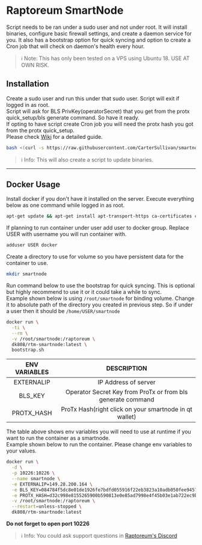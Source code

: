 # Raptoreum SmartNode
Script needs to be ran under a sudo user and not under root. It will install binaries, configure basic firewall settings, and create a daemon service for you. It also has a bootstrap option for quick syncing and option to create a Cron job that will check on daemon's health every hour.  

> ℹ Note: This has only been tested on a VPS using Ubuntu 18. USE AT OWN RISK.

## Installation
Create a sudo user and run this under that sudo user. Script will exit if logged in as root.  
Script will ask for BLS PrivKey(operatorSecret) that you get from the protx quick_setup/bls generate command. So have it ready.  
If opting to have script create Cron job you will need the protx hash you got from the protx quick_setup.  
Please check [Wiki](https://github.com/dk808/Raptoreum_SmartNode/wiki) for a detailed guide.
```bash
bash <(curl -s https://raw.githubusercontent.com/CarterSullivan/smartnode-setup/main/install.sh)
```
> ℹ Info: This will also create a script to update binaries.
***
## Docker Usage
Install docker if you don't have it installed on the server. Execute everything below as one command while logged in as root.
```bash
apt-get update && apt-get install apt-transport-https ca-certificates curl gnupg-agent software-properties-common -y && curl -fsSL https://download.docker.com/linux/ubuntu/gpg | sudo apt-key add - && add-apt-repository "deb [arch=amd64] https://download.docker.com/linux/ubuntu $(lsb_release -cs) stable" && apt-get update && apt-get install docker-ce docker-ce-cli containerd.io -y
```
If planning to run container under user add user to docker group. Replace USER with username you will run container with.
```bash
adduser USER docker
```
Create a directory to use for volume so you have persistent data for the container to use.
```bash
mkdir smartnode
```
Run command below to use the bootstrap for quick syncing. This is optional but highly recommend to use it or it could take a while to sync.  
Example shown below is using `/root/smartnode` for binding volume. Change it to absolute path of the directory you created in previous step. So if under a user then it should be `/home/USER/smartnode`
```bash
docker run \
  -ti \
  --rm \
  -v /root/smartnode:/raptoreum \
  dk808/rtm-smartnode:latest \
  bootstrap.sh
```  
| ENV VARIABLES |                         DESCRIPTION                         |
|:-------------:|:-----------------------------------------------------------:|
|   EXTERNALIP  |                     IP Address of server                    |
|    BLS_KEY    | Operator Secret Key from ProTx or from bls generate command |
|   PROTX_HASH  |    ProTx Hash(right click on your smartnode in qt wallet)   |

The table above shows env variables you will need to use at runtime if you want to run the container as a smartnode.  
Example shown below to run the container. Please change env variables to your values.
```bash
docker run \
  -d \
  -p 10226:10226 \
  --name smartnode \
  -e EXTERNALIP=149.28.200.164 \
  -e BLS_KEY=084784f5dc8e01de1926fe7bdfd055916f22eb3823a10adb050fee9457dd483b \
  -e PROTX_HASH=d32c998e8155265900b590813e0e85ad7998e4f45b03e1ab722ec9be782b8eea \
  -v /root/smartnode:/raptoreum \
  --restart=unless-stopped \
  dk808/rtm-smartnode:latest
  ```
__Do not forget to open port 10226__  
> ℹ Info: You could ask support questions in [Raptoreum's Discord](https://discord.gg/wqgcxT3Mgh)
